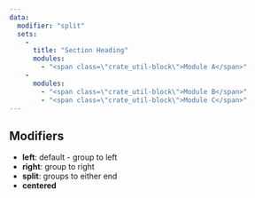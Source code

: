 ```yaml
---
data:
  modifier: "split"
  sets:
    -
      title: "Section Heading"
      modules:
        - "<span class=\"crate_util-block\">Module A</span>"
    -
      modules:
        - "<span class=\"crate_util-block\">Module B</span>"
        - "<span class=\"crate_util-block\">Module C</span>"
---
```


## Modifiers

- **left**: default - group to left
- **right**: group to right
- **split**: groups to either end
- **centered**


